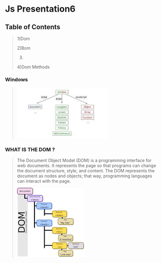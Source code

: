 # Js Presentation6

## Table of Contents

> 1)Dom
>
> 2)Bom
>
> 3)
>
> 4)Dom Methods

### Windows

>![](/wind.jpg)

### WHAT IS THE DOM ?

>The Document Object Model (DOM) is a programming interface for web documents. It represents the page so that programs can change the document structure, style, and content. The DOM represents the document as nodes and objects; that way, programming languages can interact with the page.
>
>![](/dom.png)